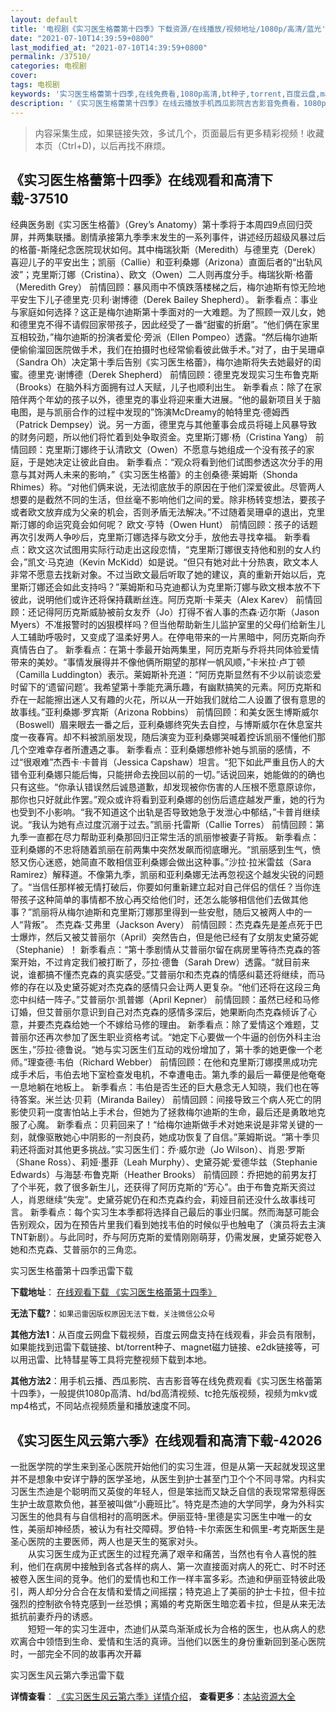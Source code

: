 ```yaml
---
layout: default
title: '电视剧《实习医生格蕾第十四季》下载资源/在线播放/视频地址/1080p/高清/蓝光'
date: "2021-07-10T14:39:59+0800"
last_modified_at: "2021-07-10T14:39:59+0800"
permalink: /37510/
categories: 电视剧
cover:
tags: 电视剧
keywords: '实习医生格蕾第十四季,在线免费看,1080p高清,bt种子,torrent,百度云盘,magnet,磁力链,迅雷下载资源'
description: '《实习医生格蕾第十四季》在线云播放手机西瓜影院吉吉影音免费看，1080p高清bd/hd未删减完整版和tc抢先枪版，mkv/mp4格式，附带bt/torrent种子、magnet/磁力链、百度云盘、网盘资源迅雷下载链接'
---
```


>内容采集生成，如果链接失效，多试几个，页面最后有更多精彩视频！收藏本页（Ctrl+D)，以后再找不麻烦。


## 《实习医生格蕾第十四季》在线观看和高清下载-37510

经典医务剧《实习医生格蕾》（Grey’s Anatomy）第十季将于本周四9点回归荧屏，并两集联播。剧情承接第九季季末发生的一系列事件，讲述经历超级风暴过后的格蕾-斯隆纪念医院现状如何。其中梅瑞狄斯（Meredith）与德里克（Derek）喜迎儿子的平安出生；凯丽（Callie）和亚利桑娜（Arizona）直面后者的“出轨风波”；克里斯汀娜（Cristina）、欧文（Owen）二人则再度分手。梅瑞狄斯·格蕾（Meredith Grey） 前情回顾：暴风雨中不慎跌落楼梯之后，梅尔迪斯有惊无险地平安生下儿子德里克·贝利·谢博德（Derek Bailey Shepherd）。 新季看点：事业与家庭如何选择？这正是梅尔迪斯第十季面对的一大难题。为了照顾一双儿女，她和德里克不得不请假回家带孩子，因此经受了一番“甜蜜的折磨”。“他们俩在家里互相较劲，”梅尔迪斯的扮演者爱伦·旁派（Ellen Pompeo）透露。“然后梅尔迪斯便偷偷溜回医院做手术，我们在拍摄时也经常偷看彼此做手术。”对了，由于吴珊卓（Sandra Oh）决定第十季后告别《实习医生格蕾》，梅尔迪斯将失去她最好的闺蜜。德里克·谢博德（Derek Shepherd） 前情回顾：德里克发现实习生布鲁克斯（Brooks）在脑外科方面拥有过人天赋，儿子也顺利出生。 新季看点：除了在家陪伴两个年幼的孩子以外，德里克的事业将迎来重大进展。“他的最新项目关于脑电图，是与凯丽合作的过程中发现的”饰演McDreamy的帕特里克·德姆西（Patrick Dempsey）说。另一方面，德里克与其他董事会成员将碰上风暴导致的财务问题，所以他们将忙着到处争取资金。克里斯汀娜·杨（Cristina Yang） 前情回顾：克里斯汀娜终于认清欧文（Owen）不愿意与她组成一个没有孩子的家庭，于是她决定让彼此自由。 新季看点：“观众将看到他们试图参透这次分手的用意与其对两人未来的影响，”《实习医生格蕾》的主创桑德·莱姆斯（Shonda Rhimes）称。“对他们俩来说，无法彻底放手的原因在于他们深爱彼此。尽管两人想要的是截然不同的生活，但丝毫不影响他们之间的爱。除非杨转变想法，要孩子或者欧文放弃成为父亲的机会，否则矛盾无法解决。”不过随着吴珊卓的退出，克里斯汀娜的命运究竟会如何呢？ 欧文·亨特（Owen Hunt） 前情回顾：孩子的话题再次引发两人争吵后，克里斯汀娜选择与欧文分手，放他去寻找幸福。 新季看点：欧文这次试图用实际行动走出这段恋情，“克里斯汀娜很支持他和别的女人约会，”凯文·马克迪（Kevin McKidd）如是说。“但只有她对此十分热衷，欧文本人非常不愿意去找新对象。不过当欧文最后听取了她的建议，真的重新开始以后，克里斯汀娜还会如此支持吗？”莱姆斯和马克迪都认为克里斯汀娜与欧文根本放不下彼此，说明他们或许还将保持藕断丝连。阿历克斯·卡莱夫（Alex Karev） 前情回顾：还记得阿历克斯威胁被前女友乔（Jo）打得不省人事的杰森·迈尔斯（Jason Myers）不准报警时的凶狠模样吗？但当他帮助新生儿监护室里的父母们给新生儿人工辅助呼吸时，又变成了温柔好男人。在停电带来的一片黑暗中，阿历克斯向乔真情告白了。 新季看点：在第十季最开始两集里，阿历克斯与乔将共同体验爱情带来的美妙。“事情发展得并不像他俩所期望的那样一帆风顺，”卡米拉·卢丁顿（Camilla Luddington）表示。莱姆斯补充道：“阿历克斯显然有不少以前谈恋爱时留下的‘遗留问题’。我希望第十季能充满乐趣，有幽默搞笑的元素。阿历克斯和乔在一起能擦出迷人又有趣的火花，所以从一开始我们就给二人设置了很有意思的故事线。”亚利桑娜·罗宾斯（Arizona Robbins） 前情回顾：和美女医生博斯威尔（Boswell）眉来眼去一番之后，亚利桑娜终究失去自控，与博斯威尔在休息室共度一夜春宵。却不料被凯丽发现，随后演变为亚利桑娜哭喊着控诉凯丽不懂他们那几个空难幸存者所遭遇之事。 新季看点：亚利桑娜想修补她与凯丽的感情，不过“很艰难”杰西卡·卡普肖（Jessica Capshaw）坦言。“犯下如此严重且伤人的大错令亚利桑娜只能后悔，只能拼命去挽回以前的一切。”话说回来，她能做的的确也只有这些。“你承认错误然后诚恳道歉，却发现被你伤害的人压根不愿意原谅你，那你也只好就此作罢。”观众或许将看到亚利桑娜的创伤后遗症越发严重，她的行为也受到不小影响。“我不知道这个出轨是否导致她急于发泄心中郁结，”卡普肖继续说。“我认为她有点过度沉溺于过去。”凯丽·托雷斯（Callie Torres） 前情回顾：第九季一直都在尽力帮助亚利桑那回归正常生活的凯丽惨被妻子背叛。 新季看点：亚利桑娜的不忠将随着凯丽在前两集中突然发飙而彻底曝光。“凯丽感到生气，愤怒又伤心迷惑，她简直不敢相信亚利桑娜会做出这种事。”沙拉·拉米雷兹（Sara Ramirez）解释道。不像第九季，凯丽和亚利桑娜无法再忽视这个越发尖锐的问题了。“当信任那样被无情打破后，你要如何重新建立起对自己伴侣的信任？当你连带孩子这种简单的事情都不放心再交给他们时，还怎么能够相信他们去做其他事？”凯丽将从梅尔迪斯和克里斯汀娜那里得到一些安慰，随后又被两人中的一人“背叛”。 杰克森·艾弗里（Jackson Avery） 前情回顾：杰克森先是差点死于巴士爆炸，然后又被艾普丽尔（April）突然告白，但是他已经有了女朋友史黛芬妮（Stephanie）！ 新季看点：“第十季剧情从艾普丽尔留在病房里等待杰克森的答案开始，不过肯定我们被打断了，莎拉·德鲁（Sarah Drew）透露。“就目前来说，谁都搞不懂杰克森的真实感受。”艾普丽尔和杰克森的情感纠葛还将继续，而马修的存在以及史黛芬妮对杰克森的感情只会让两人更复杂。“他们还将在这段三角恋中纠结一阵子。”艾普丽尔·凯普娜（April Kepner） 前情回顾：虽然已经和马修订婚，但艾普丽尔意识到自己对杰克森的感情多深后，她果断向杰克森倾诉了心意，并要杰克森给她一个不嫁给马修的理由。 新季看点：除了爱情这个难题，艾普丽尔还再次参加了医生职业资格考试。“她定下心要做一个牛逼的创伤外科主治医生，”莎拉·德鲁说。“她与实习医生们互动的戏份增加了，第十季的她更像一个老师。”理查德·韦伯（Richard Webber） 前情回顾：在他和克里斯汀娜摸黑成功完成手术后，韦伯去地下室检查发电机，不幸遭电击。第九季的最后一幕便是他奄奄一息地躺在地板上。 新季看点：韦伯是否生还的巨大悬念无人知晓，我们也在等待答案。米兰达·贝莉（Miranda Bailey） 前情回顾：间接导致三个病人死亡的阴影使贝莉一度害怕站上手术台，但她为了拯救梅尔迪斯的生命，最后还是勇敢地克服了心魔。 新季看点：贝莉回来了！“给梅尔迪斯做手术对她来说是非常关键的一刻，就像驱散她心中阴影的一剂良药，她成功恢复了自信。”莱姆斯说。“第十季贝莉还将面对其他更多挑战。”实习医生们：乔·威尔逊（Jo Wilson）、肖恩·罗斯（Shane Ross）、莉娅·墨菲（Leah Murphy）、史黛芬妮·爱德华兹（Stephanie Edwards）与海瑟·布鲁克斯（Heather Brooks） 前情回顾：乔把她的前男友打了个半死，救了很多新生儿，还获得了阿历克斯的“芳心”。由于布鲁克斯天资过人，肖恩继续“失宠”。史黛芬妮仍在和杰克森约会，莉娅目前还没什么故事线可言。 新季看点：每个实习生本季都将选择自己最后的事业归属。然而海瑟可能会告别观众，因为在预告片里我们看到她找韦伯的时候似乎也触电了（演员将去主演TNT新剧）。与此同时，乔与阿历克斯的爱情刚刚萌芽，仍需发展，史黛芬妮卷入她和杰克森、艾普丽尔的三角恋。


实习医生格蕾第十四季迅雷下载

**下载地址**： [在线观看下载 《实习医生格蕾第十四季》](https://www.993dy.com//vod-detail-id-27794.html) 


**无法下载?**：`如果迅雷因版权原因无法下载，关注微信公众号 `

**其他方法1**：从百度云网盘下载视频，百度云网盘支持在线观看，非会员有限制，如果能找到迅雷下载链接、bt/torrent种子、magnet磁力链接、e2dk链接等，可以用迅雷、比特彗星等工具将完整视频下载到本地。

**其他方法2**：用手机云播、西瓜影院、吉吉影音等在线免费观看《实习医生格蕾第十四季》，一般提供1080p高清、hd/bd高清视频、tc抢先版视频，视频为mkv或mp4格式，不同站点视频质量和播放速度不同。


## 《实习医生风云第六季》在线观看和高清下载-42026

一批医学院的学生来到圣心医院开始他们的实习生涯，但是从第一天起就发现这里并不是想象中安详宁静的医学圣地，从医生到护士甚至门卫个个不同寻常。内科实习医生杰迪是个聪明而又英俊的年轻人，但是笨拙而又缺乏自信的表现常常惹得医生护士故意欺负他，甚至被叫做“小鹿班比”。特克是杰迪的大学同学，身为外科实习医生的他具有与自信相衬的高明医术。伊丽亚特-里德是实习医生中唯一的女性，美丽却神经质，被认为有社交障碍。罗伯特-卡尔索医生和佩里-考克斯医生是圣心医院的主要医师，两人也是天生的冤家对头。<br />　　从实习医生成为正式医生的过程充满了艰辛和痛苦，当然也有令人喜悦的胜利，他们在病房中接触到各式各样的病人、第一次直接面对病人的死亡、时不时还被卷入医生间的竞争。他们的爱情也和工作一样丰富多彩。杰迪和伊丽亚特彼此吸引，两人却分分合合在友情和爱情之间摇摆；特克追上了美丽的护士卡拉，但卡拉强烈的控制欲令特克感到一丝恐惧；离婚的考克斯医生暗恋着卡拉，但是从来无法抵抗前妻乔丹的诱惑。<br />　　短短一年的实习生涯中，杰迪们从菜鸟渐渐成长为合格的医生，也从病人的悲欢离合中领悟到生命、爱情和生活的真谛。当他们以医生的身份重新回到圣心医院时，一部完全不同的故事再次开幕


实习医生风云第六季迅雷下载

**详情查看**： [《实习医生风云第六季》详情介绍](/movie/42026/)， **查看更多**：[本站资源大全](/movie/t/all/)

